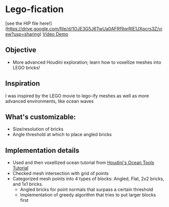 # Lego-fication

[see the HIP file here!] (https://drive.google.com/file/d/1OJE3G5J6TwUa0AFRf9qrRIE1JXpcrs3Z/view?usp=sharing)
[Video Demo](https://drive.google.com/file/d/1HzRkZeabLmmwkA_GAhiIFzLpTP8KAu1-/view?usp=sharing)

## Objective
- More advanced Houdini exploration; learn how to voxellize meshes into LEGO bricks!

## Inspiration
I was inspired by the LEGO movie to lego-ify meshes as well as more advanced environments, like ocean waves

## What's customizable:
- Size/resolution of bricks
- Angle threshold at which to place angled bricks

## Implementation details
- Used and then voxellized ocean tutorial from [Houdini's Ocean Tools Tutorial](https://www.sidefx.com/tutorials/houdini-16-ocean-tools/)
- Checked mesh intersection with grid of points
- Categorized mesh points into 4 types of blocks: Angled, Flat, 2x2 bricks, and 1x1 bricks.
  - Angled bricks for point normals that surpass a certain threshold
  - Implementation of greedy algorithm that tries to put larger blocks first

